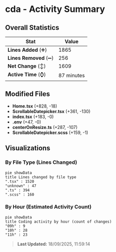 # cda - Activity Summary 

## Overall Statistics

| Stat                   | Value                                                             |
| ---------------------- | ----------------------------------------------------------------- |
| **Lines Added** (➕)   | 1865                                          |
| **Lines Removed** (➖) | 256                                        |
| **Net Change** (↕)    | 1609                |
| **Active Time** (⌚)   | 87 minutes |


## Modified Files
- **Home.tsx** (+828, -18)
- **ScrollableDatepicker.tsx** (+361, -130)
- **index.tsx** (+183, -0)
- **.env** (+47, -0)
- **centerOnResize.ts** (+287, -107)
- **ScrollableDatepicker.scss** (+159, -1)

## Visualizations

### By File Type (Lines Changed)

```mermaid
pie showData
title Lines changed by file type
".tsx" : 1520
"unknown" : 47
".ts" : 394
".scss" : 160
```

### By Hour (Estimated Activity Count)

```mermaid
pie showData
title Coding activity by hour (count of changes)
"09h" : 9
"10h" : 28
"11h" : 23
```


> **Last Updated:** 18/09/2025, 11:59:14